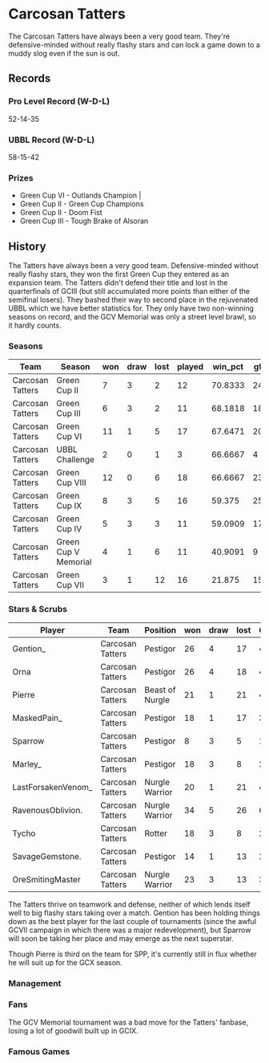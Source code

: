# Carcosan Tatters

The Carcosan Tatters have always been a very good team. They're defensive-minded without really flashy stars and can lock a game down to a muddy slog even if the sun is out.

## Records

### Pro Level Record (W-D-L)

52-14-35

### UBBL Record (W-D-L)

58-15-42

### Prizes

* Green Cup VI - Outlands Champion                      |
* Green Cup II - Green Cup Champions
* Green Cup II - Doom Fist
* Green Cup III - Tough Brake of Alsoran

## History

The Tatters have always been a very good team. Defensive-minded without really flashy stars, they won the first Green Cup they entered as an expansion team. The Tatters didn't defend their title and lost in the quarterfinals of GCIII (but still accumulated more points than either of the semifinal losers). They bashed their way to second place in the rejuvenated UBBL which we have better statistics for. They only have two non-winning seasons on record, and the GCV Memorial was only a street level brawl, so it hardly counts.

### Seasons

| Team            | Season                 | won  | draw | lost | played | win_pct | gf   | ga   | cas  | tcdiff | ff   |
|-----------------|----------------------|------|------|------|--------|---------|------|------|------|--------|------|
| Carcosan Tatters | Green Cup II         |    7 |    3 |    2 |     12 | 70.8333 |   24 |   19 |   36 |     27 |    0 |
| Carcosan Tatters | Green Cup III        |    6 |    3 |    2 |     11 | 68.1818 |   18 |   17 |   29 |     22 |   -1 |
| Carcosan Tatters | Green Cup VI         |   11 |    1 |    5 |     17 | 67.6471 |   20 |   15 |   23 |     10 |    5 |
| Carcosan Tatters | UBBL Challenge       |    2 |    0 |    1 |      3 | 66.6667 |    4 |    3 |    7 |      3 |    1 |
| Carcosan Tatters | Green Cup VIII       |   12 |    0 |    6 |     18 | 66.6667 |   23 |   21 |   39 |     22 |    1 |
| Carcosan Tatters | Green Cup IX         |    8 |    3 |    5 |     16 |  59.375 |   25 |   24 |   37 |     25 |    6 |
| Carcosan Tatters | Green Cup IV         |    5 |    3 |    3 |     11 | 59.0909 |   17 |   17 |   35 |     28 |   -4 |
| Carcosan Tatters | Green Cup V Memorial |    4 |    1 |    6 |     11 | 40.9091 |    9 |   14 |   14 |      5 |   -3 |
| Carcosan Tatters | Green Cup VII        |    3 |    1 |   12 |     16 |  21.875 |   15 |   36 |   30 |     13 |   -3 |


### Stars & Scrubs

| Player             | Team             | Position        | won  | draw | lost | GP   | TD   | Cp | Int | BH   | SI   | Ki   | MVP  | SPP  |
|--------------------|------------------|-----------------|------|------|------|------|------|-------------|---------------|------|------|------|------|------|
| Gention_           | Carcosan Tatters | Pestigor        |   26 |    4 |   17 |   47 |   10 |           3 |             0 |    9 |    4 |    2 |    7 |   98 |
| Orna               | Carcosan Tatters | Pestigor        |   26 |    4 |   18 |   48 |   16 |           3 |             0 |    4 |    2 |    0 |    4 |   83 |
| Pierre             | Carcosan Tatters | Beast of Nurgle |   21 |    1 |   21 |   43 |    0 |           0 |             0 |   12 |    5 |    1 |    5 |   61 |
| MaskedPain_        | Carcosan Tatters | Pestigor        |   18 |    1 |   17 |   36 |   11 |           3 |             0 |    4 |    0 |    0 |    3 |   59 |
| Sparrow            | Carcosan Tatters | Pestigor        |    8 |    3 |    5 |   16 |   13 |           1 |             1 |    1 |    0 |    0 |    2 |   54 |
| Marley_            | Carcosan Tatters | Pestigor        |   18 |    3 |    8 |   29 |    8 |           3 |             1 |    5 |    1 |    1 |    2 |   53 |
| LastForsakenVenom_ | Carcosan Tatters | Nurgle Warrior  |   20 |    1 |   21 |   42 |    0 |           0 |             0 |    3 |    4 |    1 |    7 |   51 |
| RavenousOblivion.  | Carcosan Tatters | Nurgle Warrior  |   34 |    5 |   26 |   65 |    0 |           0 |             0 |    8 |    2 |    1 |    5 |   47 |
| Tycho              | Carcosan Tatters | Rotter          |   18 |    3 |    8 |   29 |    4 |          20 |             0 |    1 |    1 |    0 |    1 |   41 |
| SavageGemstone.    | Carcosan Tatters | Pestigor        |   14 |    1 |   13 |   28 |    7 |           3 |             0 |    3 |    1 |    0 |    1 |   37 |
| OreSmitingMaster   | Carcosan Tatters | Nurgle Warrior  |   23 |    3 |   13 |   39 |    0 |           0 |             1 |    5 |    1 |    0 |    4 |   34 |

The Tatters thrive on teamwork and defense, neither of which lends itself well to big flashy stars taking over a match. Gention has been holding things down as the best player for the last couple of tournaments (since the awful GCVII campaign in which there was a major redevelopment), but Sparrow will soon be taking her place and may emerge as the next superstar.

Though Pierre is third on the team for SPP, it's currently still in flux whether he will suit up for the GCX season.

### Management

### Fans

The GCV Memorial tournament was a bad move for the Tatters' fanbase, losing a lot of goodwill built up in GCIX.

### Famous Games

